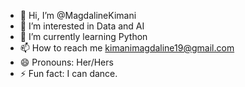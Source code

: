 - 👋 Hi, I’m @MagdalineKimani
- 👀 I’m interested in Data and AI
- 🌱 I’m currently learning Python
- 📫 How to reach me kimanimagdaline19@gmail.com
- 😄 Pronouns: Her/Hers
- ⚡ Fun fact: I can dance.

<!---
MagdalineKimani/MagdalineKimani is a ✨ special ✨ repository because its `README.md` (this file) appears on your GitHub profile.
You can click the Preview link to take a look at your changes.
--->
